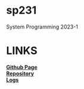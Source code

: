 # sp231
System Programming 2023-1

# LINKS
[**Github Page**](https://csq307.github.io/sp231/)  
[**Repository**](https://github.com/csq307/sp231)  
[**Logs**](TXT/mylog.txt)
